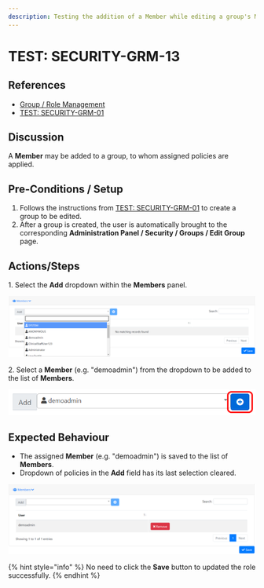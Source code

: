 ```yaml
---
description: Testing the addition of a Member while editing a group's Members.
---
```


# TEST: SECURITY-GRM-13

## References

* [Group / Role Management](broken-reference)
* [TEST: SECURITY-GRM-01](test-security-grm-01-1.md)

## Discussion

A **Member** may be added to a group, to whom assigned policies are applied.

## Pre-Conditions / Setup

1. Follows the instructions from [TEST: SECURITY-GRM-01](test-security-grm-01-1.md) to create a group to be edited.
2. After a group is created, the user is automatically brought to the corresponding **Administration Panel / Security / Groups / Edit Group** page.

## Actions/Steps

1\. Select the **Add** dropdown within the **Members** panel.

![](<../../../../../../../../.gitbook/assets/image (380).png>)

2\. Select a **Member** (e.g. "demoadmin") from the dropdown to be added to the list of **Members**.

![](<../../../../../../../../.gitbook/assets/image (369).png>)

## Expected Behaviour

* The assigned **Member** (e.g. "demoadmin") is saved to the list of **Members**.
* Dropdown of policies in the **Add** field has its last selection cleared.

![](<../../../../../../../../.gitbook/assets/image (355).png>)

{% hint style="info" %}
No need to click the **Save** button to updated the role successfully.
{% endhint %}

